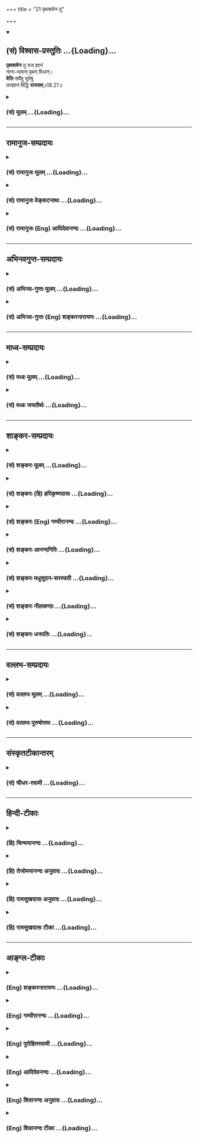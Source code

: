 +++
title = "21 पृथक्त्वेन तु"

+++
<div class="js_include" newlevelforh1="2" title="(सं) विश्वास-प्रस्तुतिः" unfilled url="/mahAbhAratam/vyAsaH/shlokashaH/06-bhIShma-parva/03-bhagavad-gItA-parva/saMskRtam/vishvAsa-prastutiH/18_moxa-saMnyAsa-yogaH/21_pRthaktvena_tu.md">
<details open><summary><h2>(सं) विश्वास-प्रस्तुतिः ...{Loading}...</h2></summary>

**पृथक्त्वेन** तु यज् ज्ञानं  
नाना-भावान् पृथग् विधान्।  
**वेत्ति** सर्वेषु भूतेषु  
तज्ज्ञानं विद्धि **राजसम्**॥18.21॥
</details>
</div>
<div class="js_include collapsed" newlevelforh1="3" title="(सं) मूलम्" unfilled url="/mahAbhAratam/vyAsaH/shlokashaH/06-bhIShma-parva/03-bhagavad-gItA-parva/saMskRtam/mUlam/18_moxa-saMnyAsa-yogaH/21_pRthaktvena_tu.md">
<details><summary><h3>(सं) मूलम् ...{Loading}...</h3></summary>

पृथक्त्वेन तु यज्ज्ञानं नानाभावान्पृथग्विधान्।  
वेत्ति सर्वेषु भूतेषु तज्ज्ञानं विद्धि राजसम्।।18.21।।
</details>
</div>


_________________
## रामानुज-सम्प्रदायः
<div class="js_include collapsed" newlevelforh1="3" title="(सं) रामानुजः मूलम्" unfilled url="/mahAbhAratam/vyAsaH/shlokashaH/06-bhIShma-parva/03-bhagavad-gItA-parva/saMskRtam/rAmAnujaH/mUlam/18_moxa-saMnyAsa-yogaH/21_pRthaktvena_tu.md">
<details><summary><h3>(सं) रामानुजः मूलम् ...{Loading}...</h3></summary>

।।18.21।।**सर्वेषु भूतेषु** ब्राह्मणादिषु ब्राह्मणाद्याकार**पृथक्त्वेन**
आत्माख्यान् अपि **भावान् नाना**भूतान् सितदीर्घादिपृथक्त्वेन च
**पृथग्विधान्** फलादिसंयोगयोग्यान् कर्माधिकारवेलायां **यद् ज्ञानं वेत्ति
तत् ज्ञानं राजसं विद्धि।**

</details>
</div>
<div class="js_include collapsed" newlevelforh1="3" title="(सं) रामानुजः वेङ्कटनाथः" unfilled url="/mahAbhAratam/vyAsaH/shlokashaH/06-bhIShma-parva/03-bhagavad-gItA-parva/saMskRtam/rAmAnujaH/venkaTanAthaH/18_moxa-saMnyAsa-yogaH/21_pRthaktvena_tu.md">
<details><summary><h3>(सं) रामानुजः वेङ्कटनाथः ...{Loading}...</h3></summary>

  
  
।।18.21।। पृथक्त्वेन च पृथग्विधान् पृथक्त्वेन विशेषितानित्यर्थः।
पृथक्त्वादिशब्दानां
पुनरुक्तिपरिहारायाऽऽहब्राह्मणाद्याकारपृथक्त्वेनेतिसर्वेषु भूतेषु इति
विशिष्टानुवादः तत्रभावान् इति विशेष्यनिष्कर्ष
इत्यभिप्रायेणाऽऽहआत्माख्यानपि भावानिति। जातिभेदविशेष्यभेदगुणादिभेदपरतया
पृथक्त्वनानात्वपृथग्विधशब्दानामपुनरुक्तिः। उक्तव्यतिरेकपरतया
फलादिसंयोगयोग्यत्वोक्तिः। ज्ञानं वेत्तीति कर्तृत्वोपचारः।  
  

</details>
</div>
<div class="js_include collapsed" newlevelforh1="3" title="(सं) रामानुजः (Eng) आदिदेवानन्दः" unfilled url="/mahAbhAratam/vyAsaH/shlokashaH/06-bhIShma-parva/03-bhagavad-gItA-parva/saMskRtam/rAmAnujaH/english/AdidevAnandaH/18_moxa-saMnyAsa-yogaH/21_pRthaktvena_tu.md">
<details><summary><h3>(सं) रामानुजः (Eng) आदिदेवानन्दः ...{Loading}...</h3></summary>

18.21 Whatever knowledge perceives in Brahmana etc., at the time of work, the entity known as the Atman as of diverse nature because the bodies of those beings are tall or fair and are fit to attain the fruits of work - know that knowledge to be Rajasika. The point is this: It is not a condemnation of the plurality of Atman. The Atman, though distinct, is uniform everywhere. The bodily attributes do not affect it.
The knowledge lacking this understanding is stigmatised as Rajasa.

</details>
</div>


_________________
## अभिनवगुप्त-सम्प्रदायः
<div class="js_include collapsed" newlevelforh1="3" title="(सं) अभिनव-गुप्तः मूलम्" unfilled url="/mahAbhAratam/vyAsaH/shlokashaH/06-bhIShma-parva/03-bhagavad-gItA-parva/saMskRtam/abhinava-guptaH/mUlam/18_moxa-saMnyAsa-yogaH/21_pRthaktvena_tu.md">
<details><summary><h3>(सं) अभिनव-गुप्तः मूलम् ...{Loading}...</h3></summary>

।।18.20 -- 18.22।। तत्र +++(S adds शरीरे after तत्र )+++ सर्वभूतेषु इत्यादिना
श्लोकत्रयेण ( श्लो.2022 ) ज्ञानकरणस्य त्रैरूप्यमुक्तम्। अत एव येन इति
तृतीया। इयता च ज्ञानकरणसामान्यस्य +++(,; N record an alternative reading
सामर्थ्यस्य for सामान्यस्य by saying सामर्थ्यस्येत्यन्यादर्शे )+++
स्वरूपमुक्तम्। नियतम् इत्यादिना श्लोकत्रयेण ( श्लो. 2325 ) कर्मणो
ज्ञेयकार्यरूपस्य द्वैविध्यम् मुक्तसंगः इत्यादिना श्लोकत्रयेण ( श्लो.
2628 ) तु कर्तुर्द्विरूपस्य संक्षेपेण स्वरूपम् करणविशेषस्य
स्वरूपभेदप्रतिपादनार्थ \[ प्रवृत्तिम् इत्यादिना श्लोकत्रयेण ( 3032 ) \]
बुद्धेस्त्रैविध्यं निरूपितम् +++(S -- विध्यमुपलक्षितम् )+++। तद्द्वारेण
करणान्तराणामपि त्रैविध्यमुपलक्षितम्। करणस्य तु इतिकर्तव्यतापेक्षित्वात्
इतिकर्तव्यतायाश्च धृत्यादिपञ्चकरूपत्वेऽपि; श्रद्धायाः पूर्वमुक्तत्वात्;
विविदिषाविविदिषयोश्च धृतिसुखाभ्यामाक्षेपात् तयोस्त्रैविध्यम् धृत्या यया
इत्यनेन \[ श्लोकत्रयेण ( 3335 ) \] सुखं त्विदानीम् इत्यनेन \[
श्लोकत्रयेण ( 3639 ) \] चोक्तम्। तदाह -- सर्वभूतेषु इत्यादि
समुदाहृतमित्यन्तम्। विभक्ततेषु; देवमनुष्यादितया। पृथक्त्वेन; इह मे
प्रीतिः इह मे द्वेषः इत्यादिबुद्ध्या। अहेतुकम्; कारणमविचार्यैव
अभिनिवेशावेशवशात् क्रोधरागादिग्रहणं यत् तत्तामसंज्ञम्।

</details>
</div>
<div class="js_include collapsed" newlevelforh1="3" title="(सं) अभिनव-गुप्तः (Eng) शङ्करनारायणः" unfilled url="/mahAbhAratam/vyAsaH/shlokashaH/06-bhIShma-parva/03-bhagavad-gItA-parva/saMskRtam/abhinava-guptaH/english/shankaranArAyaNaH/18_moxa-saMnyAsa-yogaH/21_pRthaktvena_tu.md">
<details><summary><h3>(सं) अभिनव-गुप्तः (Eng) शङ्करनारायणः ...{Loading}...</h3></summary>

18.21 See Comment under 18.22

</details>
</div>


_________________
## माध्व-सम्प्रदायः
<div class="js_include collapsed" newlevelforh1="3" title="(सं) मध्वः मूलम्" unfilled url="/mahAbhAratam/vyAsaH/shlokashaH/06-bhIShma-parva/03-bhagavad-gItA-parva/saMskRtam/madhvaH/mUlam/18_moxa-saMnyAsa-yogaH/21_pRthaktvena_tu.md">
<details><summary><h3>(सं) मध्वः मूलम् ...{Loading}...</h3></summary>

।।18.21।। Sri Madhvacharya did not comment on this sloka. ,

</details>
</div>
<div class="js_include collapsed" newlevelforh1="3" title="(सं) मध्वः जयतीर्थः" unfilled url="/mahAbhAratam/vyAsaH/shlokashaH/06-bhIShma-parva/03-bhagavad-gItA-parva/saMskRtam/madhvaH/jayatIrthaH/18_moxa-saMnyAsa-yogaH/21_pRthaktvena_tu.md">
<details><summary><h3>(सं) मध्वः जयतीर्थः ...{Loading}...</h3></summary>

।।18.21।। Sri Jayatirtha did not comment on this sloka.  
  

</details>
</div>


_________________
## शाङ्कर-सम्प्रदायः
<div class="js_include collapsed" newlevelforh1="3" title="(सं) शङ्करः मूलम्" unfilled url="/mahAbhAratam/vyAsaH/shlokashaH/06-bhIShma-parva/03-bhagavad-gItA-parva/saMskRtam/shankaraH/mUlam/18_moxa-saMnyAsa-yogaH/21_pRthaktvena_tu.md">
<details><summary><h3>(सं) शङ्करः मूलम् ...{Loading}...</h3></summary>

।।18.21।। --,**पृथक्त्वेन तु** भेदेन प्रतिशरीरम् अन्यत्वेन **यत् ज्ञानं
नानाभावान्** भिन्नान् आत्मनः **पृथग्विधान्** पृथक्प्रकारान्
भिन्नलक्षणान् इत्यर्थः; **वेत्ति** विजानाति यत् ज्ञानं **सर्वेषु
भूतेषु;** ज्ञानस्य कर्तृत्वासंभवात् येन ज्ञानेन वेत्ति इत्यर्थः; **तत्
ज्ञानं विद्धि राजसं** रजोगुणनिर्वृत्तम्।।

</details>
</div>
<div class="js_include collapsed" newlevelforh1="3" title="(सं) शङ्करः (हि) हरिकृष्णदासः" unfilled url="/mahAbhAratam/vyAsaH/shlokashaH/06-bhIShma-parva/03-bhagavad-gItA-parva/saMskRtam/shankaraH/hindI/harikRShNadAsaH/18_moxa-saMnyAsa-yogaH/21_pRthaktvena_tu.md">
<details><summary><h3>(सं) शङ्करः (हि) हरिकृष्णदासः ...{Loading}...</h3></summary>

।।18.21।। और जो ज्ञान; सम्पूर्ण भूतोंमें भिन्नभिन्न प्रकारके भिन्नभिन्न
भावोंको; आत्मासे अलग विलक्षण पृथक्रूपसे देखता है; अर्थात् प्रत्येक
शरीरमें अलगअलग अपनेसे दूसरा आत्मा समझता है; उस ज्ञानको तू राजस यानी
रजोगुणसे उत्पन्न हुआ जान। ज्ञानमें कर्तापन होना असम्भव है; इसलिये जो
ज्ञान देखता है इसका आशय यह है कि जिस ज्ञानके द्वारा मनुष्य देखता है।

</details>
</div>
<div class="js_include collapsed" newlevelforh1="3" title="(सं) शङ्करः (Eng) गम्भीरानन्दः" unfilled url="/mahAbhAratam/vyAsaH/shlokashaH/06-bhIShma-parva/03-bhagavad-gItA-parva/saMskRtam/shankaraH/english/gambhIrAnandaH/18_moxa-saMnyAsa-yogaH/21_pRthaktvena_tu.md">
<details><summary><h3>(सं) शङ्करः (Eng) गम्भीरानन्दः ...{Loading}...</h3></summary>

18.21 Tu, but; viddhi, know; tat, that; jnanam, knowledge; to be
rajasam, originating from rajas; yat, which; sarvesu bhutesu, amidst all
things; vetti, apprehends-since knowledge cannot be an agent of
hends-since knowledge cannot be an agent of action, therefore the
meaning implied is, 'that, knowledge৷৷.through which one
apprehends৷৷.'-; nana-bhavan, the different entities; prthagvidhan, of
various kinds, i.e., those possessing diverse characteristics and
different from oneself; prthakrvena, as distinct, as separate in each
body.

</details>
</div>
<div class="js_include collapsed" newlevelforh1="3" title="(सं) शङ्करः आनन्दगिरिः" unfilled url="/mahAbhAratam/vyAsaH/shlokashaH/06-bhIShma-parva/03-bhagavad-gItA-parva/saMskRtam/shankaraH/AnandagiriH/18_moxa-saMnyAsa-yogaH/21_pRthaktvena_tu.md">
<details><summary><h3>(सं) शङ्करः आनन्दगिरिः ...{Loading}...</h3></summary>

।।18.21।। द्वैतदर्शनान्यपि कानिचिद्भवन्ति सत्त्वनिर्वृत्तानि
सम्यञ्चीत्याशङ्क्याह -- **यानीति।** तेषामसम्यक्त्वे हेतुमाह --
**राजसानीति।** प्रतिदेहमन्यत्वेन भिन्नात्मनो येन ज्ञानेन जानाति
तज्ज्ञानं राजसमिति व्याचष्टे -- **भेदेनेति।** पृथक्त्वं पृथग्विधत्वं च
पुनरुक्तमित्याशङ्क्य हेतुहेतुमत्त्वेन विभागं विवक्षित्वाह --
**भिन्नेति।** ज्ञानस्य ज्ञानकर्तृत्वमयुक्तमित्याशङ्क्याह -- **येनेति।**

</details>
</div>
<div class="js_include collapsed" newlevelforh1="3" title="(सं) शङ्करः मधुसूदन-सरस्वती" unfilled url="/mahAbhAratam/vyAsaH/shlokashaH/06-bhIShma-parva/03-bhagavad-gItA-parva/saMskRtam/shankaraH/madhusUdana-sarasvatI/18_moxa-saMnyAsa-yogaH/21_pRthaktvena_tu.md">
<details><summary><h3>(सं) शङ्करः मधुसूदन-सरस्वती ...{Loading}...</h3></summary>

।।18.21।। पृथक्त्वेनेति। तुशब्दः प्रागुक्तसात्त्विकव्यतिरेकप्रदर्शनार्थः।
पृथक्त्वेन भेदेन स्थितेषु सर्वभूतेषु देहादिषु नानाभावान्
प्रतिदेहमन्यानात्मनः पृथग्विधान् सुखदुःखित्वादिरूपेण परस्परविलक्षणान्।
येन ज्ञानेन वेत्तीति वक्तव्ये यज्ज्ञानं वेत्तीति करणे
कर्तृत्वोपचारादेधांसि पचन्तीतिवत्कर्तुरहंकारस्य तद्वृत्त्यभेदाद्वा
तज्ज्ञानं विद्धि राजसमिति पुनर्ज्ञानपदमात्मभेदज्ञानं अनात्मभेदज्ञानं च
परामृशति। तेनात्मनां परस्परं भेदस्तेषामीश्वराद्भेदस्तेभ्य
ईश्वरादन्योन्यतश्चाचेतनवर्गस्य भेद इत्यनौपाधिकभेदपञ्चकज्ञानं
कुतार्किकाणां राजसमेवेत्यभिप्रायः।

</details>
</div>
<div class="js_include collapsed" newlevelforh1="3" title="(सं) शङ्करः नीलकण्ठः" unfilled url="/mahAbhAratam/vyAsaH/shlokashaH/06-bhIShma-parva/03-bhagavad-gItA-parva/saMskRtam/shankaraH/nIlakaNThaH/18_moxa-saMnyAsa-yogaH/21_pRthaktvena_tu.md">
<details><summary><h3>(सं) शङ्करः नीलकण्ठः ...{Loading}...</h3></summary>

।।18.21।। भेदज्ञाने राजसत्वमाह -- **पृथक्त्वेनेति।** यत्पृथक्त्वेन
भिन्नत्वेन। ज्ञानं तद्राजसमिति संबन्धः। ,पृथक्त्वेनेत्येतद्विवृणोति।
सर्वेषु भूतेषु पाञ्चभौतिकत्वेनाविशिष्टेषु नानाभावान्
सुरनरतिर्यक्स्थावरत्वभेदेन नानात्वानि। बहुवचनमत्यन्तभेदप्रदर्शनार्थम्।
पृथग्विधान् एकजातीयेष्वपि नरादिषु प्रत्येकं विभिन्नप्रकारान् यज्ज्ञानं
वेत्ति विषयीकरोतीति। येन ज्ञानेन वेत्तीति वक्तव्ये एधांसि
पचन्तीतिवद्यज्ज्ञानं वेत्तिति करणे कर्तृत्वोपचारो बोध्यः। तेनात्मनां
परस्परभेदस्तेषामीश्वराद्भेदस्तेभ्य ईश्वरादन्योन्यतश्च जडवर्गस्य भेद
इत्यनौपाधिकभेदपञ्चकज्ञानं कुतार्किकाणां राजसमेवेत्यभिप्रायः।

</details>
</div>
<div class="js_include collapsed" newlevelforh1="3" title="(सं) शङ्करः धनपतिः" unfilled url="/mahAbhAratam/vyAsaH/shlokashaH/06-bhIShma-parva/03-bhagavad-gItA-parva/saMskRtam/shankaraH/dhanapatiH/18_moxa-saMnyAsa-yogaH/21_pRthaktvena_tu.md">
<details><summary><h3>(सं) शङ्करः धनपतिः ...{Loading}...</h3></summary>

।।18.21।। एवमद्वैतवादिनां सात्त्विकमुपादेयमुक्त्वा तार्किकाणां तद्राजसं
हेयमाह -- पृथक्त्वेन त्विति। तुशब्दः
संसारोच्छत्तिहेतुभूतात्पूर्वोक्तात्सात्त्विकाज्ज्ञानात्तदुच्छत्त्यहेतुभूतस्य
प्रत्युत तत्कारणस्य वैलक्षण्यद्योतनार्थः। पृथक्त्वेन प्रतिशरीरमन्यत्वेन
हेतुना पृथग्विधान् भिन्नलक्षणान् नानाभावान् भिन्नात्मनः सर्वेषु भूतेषु
यज्ज्ञानं राजसं रजोनिर्वत्तं विद्धि। यत्पृथकत्वेन स्थितेषु भूतेष्विति तु
दूरान्वयदोषेणआध्याहारदोषेण च ग्रस्तत्वादाचार्यैरुपेक्षितम्।

</details>
</div>


_________________
## वल्लभ-सम्प्रदायः
<div class="js_include collapsed" newlevelforh1="3" title="(सं) वल्लभः मूलम्" unfilled url="/mahAbhAratam/vyAsaH/shlokashaH/06-bhIShma-parva/03-bhagavad-gItA-parva/saMskRtam/vallabhaH/mUlam/18_moxa-saMnyAsa-yogaH/21_pRthaktvena_tu.md">
<details><summary><h3>(सं) वल्लभः मूलम् ...{Loading}...</h3></summary>

।।18.21।। पृथक्त्वेनेति स्पष्टम्।

</details>
</div>
<div class="js_include collapsed" newlevelforh1="3" title="(सं) वल्लभः पुरुषोत्तमः" unfilled url="/mahAbhAratam/vyAsaH/shlokashaH/06-bhIShma-parva/03-bhagavad-gItA-parva/saMskRtam/vallabhaH/puruShottamaH/18_moxa-saMnyAsa-yogaH/21_pRthaktvena_tu.md">
<details><summary><h3>(सं) वल्लभः पुरुषोत्तमः ...{Loading}...</h3></summary>

  
  
।।18.21।। राजसमाह -- पृथक्त्वेनेति। ज्ञानस्य
सात्त्विकात्मकत्वाद्वक्ष्यमाणज्ञानस्य शब्दमात्रसाम्यज्ञापनाय तुशब्दः।
पृथक्त्वेन क्रीडामयैकराहित्येन तु नानाभावान् अनेकान् जीवान् पृथग्विधान्
नानाभिलाषरूपान् सुखिदुःखीत्यादिपशुपक्षिमनुजतृणस्तम्बादीन् सर्वेषु भूतेषु
येन पश्यति तज्ज्ञानं राजसं विक्षिप्तमानसात्मकं विद्धि।  
  

</details>
</div>


_________________
## संस्कृतटीकान्तरम्
<div class="js_include collapsed" newlevelforh1="3" title="(सं) श्रीधर-स्वामी" unfilled url="/mahAbhAratam/vyAsaH/shlokashaH/06-bhIShma-parva/03-bhagavad-gItA-parva/saMskRtam/shrIdhara-svAmI/18_moxa-saMnyAsa-yogaH/21_pRthaktvena_tu.md">
<details><summary><h3>(सं) श्रीधर-स्वामी ...{Loading}...</h3></summary>

।।18.21।। राजसं ज्ञानमाह **-- पृथक्त्वेनेति।** पृथक्त्वेन तु
यज्ज्ञानमित्यस्यैव विवरणं सर्वेषु भूतेषु देहेषु नानाभावान्वस्तुत
एवानेकान्क्षेत्रज्ञान् पृथग्विधान्सुखीदुःखीत्यादिरूपेण विलक्षणान् येन
ज्ञानेन वेत्ति तज्ज्ञानं राजसं विद्धि।

</details>
</div>


_________________
## हिन्दी-टीकाः
<div class="js_include collapsed" newlevelforh1="3" title="(हि) चिन्मयानन्दः" unfilled url="/mahAbhAratam/vyAsaH/shlokashaH/06-bhIShma-parva/03-bhagavad-gItA-parva/hindI/chinmayAnandaH/18_moxa-saMnyAsa-yogaH/21_pRthaktvena_tu.md">
<details><summary><h3>(हि) चिन्मयानन्दः ...{Loading}...</h3></summary>

।।18.21।। जब हम इन्द्रिय; मन और बुद्धि के माध्यम से जगत् का अवलोकन करते
हैं; तब; निसन्देह उसमें हमें असंख्य प्रकार के भेद दृष्टिगोचर होते हैं।
परन्तु जो वस्तु जिस रूप में दिखाई देती है; उसके उसी रूप को सत्य समझ लेना
अविवेक का लक्षण है। राजसी पुरुष का मन सदैव चंचल और अस्थिर रहने के कारण
वह कभी शान्त मन से विचार नहीं कर पाता और यही कारण है कि वह दृष्टिगोचर
भेद; जैसे वनस्पति; पशु; मनुष्य आदि को परस्पर सर्वथा भिन्न और सत्य मान
लेता है। ऐसे ज्ञान को राजस ज्ञान कहते हैं।

</details>
</div>
<div class="js_include collapsed" newlevelforh1="3" title="(हि) तेजोमयानन्दः अनुवादः" unfilled url="/mahAbhAratam/vyAsaH/shlokashaH/06-bhIShma-parva/03-bhagavad-gItA-parva/hindI/tejomayAnandaH/anuvAdaH/18_moxa-saMnyAsa-yogaH/21_pRthaktvena_tu.md">
<details><summary><h3>(हि) तेजोमयानन्दः अनुवादः ...{Loading}...</h3></summary>

।।18.21।। जिस ज्ञान के द्वारा मनुष्य समस्त भूतों में नाना भावों को
पृथक्-पृथक् जानता है, उस ज्ञान को तुम राजस जानो।।

</details>
</div>
<div class="js_include collapsed" newlevelforh1="3" title="(हि) रामसुखदासः अनुवादः" unfilled url="/mahAbhAratam/vyAsaH/shlokashaH/06-bhIShma-parva/03-bhagavad-gItA-parva/hindI/rAmasukhadAsaH/anuvAdaH/18_moxa-saMnyAsa-yogaH/21_pRthaktvena_tu.md">
<details><summary><h3>(हि) रामसुखदासः अनुवादः ...{Loading}...</h3></summary>

।।18.21।। परन्तु जो ज्ञान अर्थात् जिस ज्ञानके द्वारा मनुष्य सम्पूर्ण
प्राणियोंमें अलग-अलग अनेक भावोंको अलग-अलग रूपसे जानता है, उस ज्ञानको तुम
राजस समझो।

</details>
</div>
<div class="js_include collapsed" newlevelforh1="3" title="(हि) रामसुखदासः टीका" unfilled url="/mahAbhAratam/vyAsaH/shlokashaH/06-bhIShma-parva/03-bhagavad-gItA-parva/hindI/rAmasukhadAsaH/TIkA/18_moxa-saMnyAsa-yogaH/21_pRthaktvena_tu.md">
<details><summary><h3>(हि) रामसुखदासः टीका ...{Loading}...</h3></summary>

।।18.21।।***व्याख्या --***  **पृथक्त्वेन तु (टिप्पणी प₀ 904.1)
यज्ज्ञानं नानाभावान् पृथग्विधान् --** राजस ज्ञानमें राग की मुख्यता होती
है -- **रजो रागात्मकं विद्धि** (गीता 14। 7)। रागका यह नियम है कि वह
जिसमें आ जाता है; उसमें किसीके प्रति आसक्ति; प्रियता पैदा करा देता है और
किसीके प्रति द्वेष पैदा करा देता है। इस रागके कारण ही मनुष्य; देवता;
यक्षराक्षस; पशुपक्षी; कीटपतङ्ग; वृक्षलता आदि जितने भी चरअचर प्राणी हैं;
उन प्राणियोंकी विभिन्न आकृति; स्वभाव; नाम; रूप; गुण आदिको लेकर राजस
ज्ञानवाला मनुष्य उनमें रहनेवाली एक ही अविनाशी आत्माको तत्त्वसे अलगअलग
समझता है।**वेत्ति सर्वेषु भूतेषु तज्ज्ञानं विद्धि राजसम् --** इसी तरह
जिस ज्ञानसे मनुष्य अलगअलग शरीरोंमें अन्तःकरण; स्वभाव; इन्द्रियाँ; प्राण
आदिके सम्बन्धसे प्राणियोंको भी अलगअलग मानता है; वह ज्ञान राजस कहलाता है।
राजस ज्ञानमें जडचेतनका विवेक नहीं होता।  
  
***सम्बन्ध --***  अब तामस ज्ञानका वर्णन करते हैं।

</details>
</div>


_________________
## आङ्ग्ल-टीकाः
<div class="js_include collapsed" newlevelforh1="3" title="(Eng) शङ्करनारायणः" unfilled url="/mahAbhAratam/vyAsaH/shlokashaH/06-bhIShma-parva/03-bhagavad-gItA-parva/english/shankaranArAyaNaH/18_moxa-saMnyAsa-yogaH/21_pRthaktvena_tu.md">
<details><summary><h3>(Eng) शङ्करनारायणः ...{Loading}...</h3></summary>

18.21. That instrument-of-knowledge, by means of which one considers the varied natures of different sorts in all beings as \[really\]
different-that is regarded to be of the Rajas (Strand).

</details>
</div>
<div class="js_include collapsed" newlevelforh1="3" title="(Eng) गम्भीरानन्दः" unfilled url="/mahAbhAratam/vyAsaH/shlokashaH/06-bhIShma-parva/03-bhagavad-gItA-parva/english/gambhIrAnandaH/18_moxa-saMnyAsa-yogaH/21_pRthaktvena_tu.md">
<details><summary><h3>(Eng) गम्भीरानन्दः ...{Loading}...</h3></summary>

18.21 But know that knowledge to be originating from rajas which, amidst all things, apprehends the different entities of various kinds as distinct \[As possessing distinct selves.\].

</details>
</div>
<div class="js_include collapsed" newlevelforh1="3" title="(Eng) पुरोहितस्वामी" unfilled url="/mahAbhAratam/vyAsaH/shlokashaH/06-bhIShma-parva/03-bhagavad-gItA-parva/english/purohitasvAmI/18_moxa-saMnyAsa-yogaH/21_pRthaktvena_tu.md">
<details><summary><h3>(Eng) पुरोहितस्वामी ...{Loading}...</h3></summary>

18.21 The knowledge which thinks of the manifold existence in all beings as separate - that comes from Passion.

</details>
</div>
<div class="js_include collapsed" newlevelforh1="3" title="(Eng) आदिदेवनन्दः" unfilled url="/mahAbhAratam/vyAsaH/shlokashaH/06-bhIShma-parva/03-bhagavad-gItA-parva/english/AdidevanandaH/18_moxa-saMnyAsa-yogaH/21_pRthaktvena_tu.md">
<details><summary><h3>(Eng) आदिदेवनन्दः ...{Loading}...</h3></summary>

18.21 But that knowledge which sees all beings, by reason of their individuality, as entities of distinct nature - know that knowledge to be Rajasika.

</details>
</div>
<div class="js_include collapsed" newlevelforh1="3" title="(Eng) शिवानन्दः अनुवादः" unfilled url="/mahAbhAratam/vyAsaH/shlokashaH/06-bhIShma-parva/03-bhagavad-gItA-parva/english/shivAnandaH/anuvAdaH/18_moxa-saMnyAsa-yogaH/21_pRthaktvena_tu.md">
<details><summary><h3>(Eng) शिवानन्दः अनुवादः ...{Loading}...</h3></summary>

18.21 But that knowledge which sees in all beings various entities of distinct kinds as different from one another know thou that knowledge to be Rajasic.

</details>
</div>
<div class="js_include collapsed" newlevelforh1="3" title="(Eng) शिवानन्दः टीका" unfilled url="/mahAbhAratam/vyAsaH/shlokashaH/06-bhIShma-parva/03-bhagavad-gItA-parva/english/shivAnandaH/TIkA/18_moxa-saMnyAsa-yogaH/21_pRthaktvena_tu.md">
<details><summary><h3>(Eng) शिवानन्दः टीका ...{Loading}...</h3></summary>

18.21 पृथक्त्वेन as different from one another; तु but; यत् which;
ज्ञानम् knowledge; नानाभावान् various entities; पृथग्विधान् of distinct kinds; वेत्ति knows; सर्वेषु (in) all; भूतेषु in beings; तत् that;
ज्ञानम् knowledge; विद्धि know; राजसम् Rajasic.Commentary Knowledge which sees As knowledge cannot be an agent; this should be interpreted to mean knowledge by which one sees.Entities Selves or souls.Different from one another Regarding them as different in different bodies.The knowledge that is led by the idea of separateness is passionate.
Enveloping as it does the manifold creation with the veil of separateness; it deludes even the wise man. Owing to passionate knowledge; beings appear to be separate and the perception of unity is also lost sight of. That knowledge which beholds multiplicity in created objects and differentiates them as being small or great; according to their form and size; is of passionate nature and tainted. A man with passionate knowledge sees diversity everywhere. He beholds the many only.Now I will explain to thee; O Arjuna; knowledge that is of the ality of darkness; in order that thou mayest avoid it.

</details>
</div>
